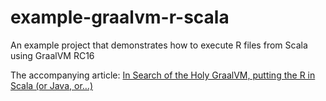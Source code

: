 # example-graalvm-r-scala
An example project that demonstrates how to execute R files from Scala using GraalVM RC16

The accompanying article: [In Search of the Holy GraalVM, putting the R in Scala (or Java, or…)](https://medium.com/codestar-blog/in-search-of-the-holy-graalvm-putting-the-r-in-scala-or-java-or-b057494f77)
